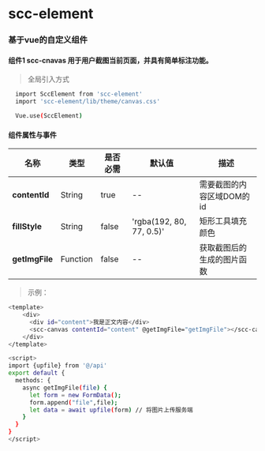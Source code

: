 # scc-element
### 基于vue的自定义组件

#### 组件1 scc-cnavas 用于用户截图当前页面，并具有简单标注功能。
> 全局引入方式
```bash
  import SccElement from 'scc-element'
  import 'scc-element/lib/theme/canvas.css'

  Vue.use(SccElement)
```

#### 组件属性与事件
|名称|类型|是否必需|默认值|描述|
|---|---|---|---|---|
|**contentId**|String|true|-- |需要截图的内容区域DOM的id|
|**fillStyle**|String|false|'rgba(192, 80, 77, 0.5)'|矩形工具填充颜色|
|**getImgFile**|Function|false|-- |获取截图后的生成的图片函数|



>示例：
```bash
<template>
    <div>
      <div id="content">我是正文内容</div>
      <scc-canvas contentId="content" @getImgFile="getImgFile"></scc-canvas>
    </div>
</template>

<script>
import {upfile} from '@/api'
export default {
  methods: {
    async getImgFile(file) {
      let form = new FormData();
      form.append("file",file);
      let data = await upfile(form) // 将图片上传服务端
    }
  }
}
</script>
```


